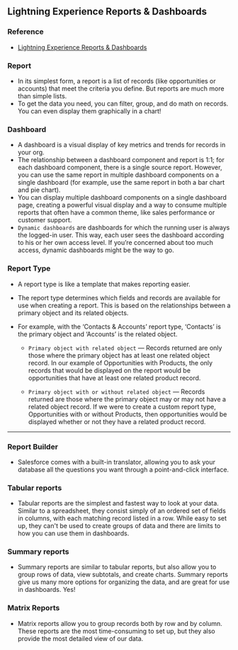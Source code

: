 ## Lightning Experience Reports & Dashboards

### Reference
- [Lightning Experience Reports & Dashboards](https://trailhead.salesforce.com/trails/force_com_admin_beginner/modules/lex_implementation_reports_dashboards)

### Report
- In its simplest form, a report is a list of records (like opportunities or accounts) that meet the criteria you define. But reports are much more than simple lists.
- To get the data you need, you can filter, group, and do math on records. You can even display them graphically in a chart!

### Dashboard
- A dashboard is a visual display of key metrics and trends for records in your org.
- The relationship between a dashboard component and report is 1:1; for each dashboard component, there is a single source report. However, you can use the same report in multiple dashboard components on a single dashboard (for example, use the same report in both a bar chart and pie chart).
- You can display multiple dashboard components on a single dashboard page, creating a powerful visual display and a way to consume multiple reports that often have a common theme, like sales performance or customer support.
- `Dynamic dashboards` are dashboards for which the running user is always the logged-in user. This way, each user sees the dashboard according to his or her own access level. If you’re concerned about too much access, dynamic dashboards might be the way to go.

### Report Type
- A report type is like a template that makes reporting easier.
- The report type determines which fields and records are available for use when creating a report. This is based on the relationships between a primary object and its related objects.
- For example, with the ‘Contacts & Accounts’ report type, ‘Contacts’ is the primary object and ‘Accounts’ is the related object.

    - `Primary object with related object` — Records returned are only those where the primary object has at least one related object record. In our example of Opportunities with Products, the only records that would be displayed on the report would be opportunities that have at least one related product record.

    - `Primary object with or without related object` — Records returned are those where the primary object may or may not have a related object record. If we were to create a custom report type, Opportunities with or without Products, then opportunities would be displayed whether or not they have a related product record.

---

### Report Builder
- Salesforce comes with a built-in translator, allowing you to ask your database all the questions you want through a point-and-click interface.

### Tabular reports
- Tabular reports are the simplest and fastest way to look at your data. Similar to a spreadsheet, they consist simply of an ordered set of fields in columns, with each matching record listed in a row. While easy to set up, they can't be used to create groups of data and there are limits to how you can use them in dashboards.

### Summary reports
- Summary reports are similar to tabular reports, but also allow you to group rows of data, view subtotals, and create charts. Summary reports give us many more options for organizing the data, and are great for use in dashboards. Yes!

### Matrix Reports
- Matrix reports allow you to group records both by row and by column. These reports are the most time-consuming to set up, but they also provide the most detailed view of our data.
